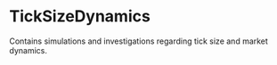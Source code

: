 # TickSizeDynamics
Contains simulations and investigations regarding tick size and market dynamics.
